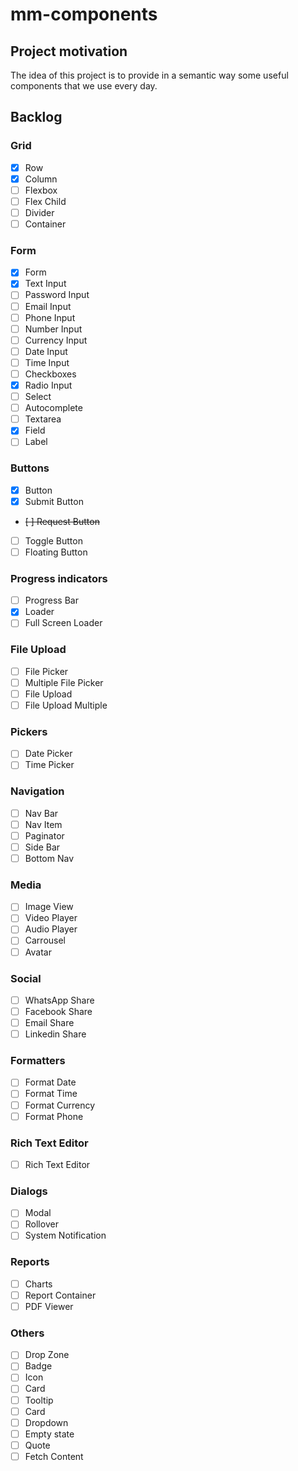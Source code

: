 # mm-components

## Project motivation

The idea of this project is to provide in a semantic way some useful components that we use every day.

## Backlog

### Grid
- [x] Row
- [x] Column
- [ ] Flexbox
- [ ] Flex Child
- [ ] Divider
- [ ] Container

### Form
- [x] Form
- [x] Text Input
- [ ] Password Input
- [ ] Email Input
- [ ] Phone Input
- [ ] Number Input
- [ ] Currency Input
- [ ] Date Input
- [ ] Time Input
- [ ] Checkboxes
- [x] Radio Input
- [ ] Select
- [ ] Autocomplete
- [ ] Textarea
- [x] Field
- [ ] Label

### Buttons
- [x] Button
- [x] Submit Button
- ~~[ ] Request Button~~
- [ ] Toggle Button
- [ ] Floating Button

### Progress indicators
- [ ] Progress Bar
- [x] Loader
- [ ] Full Screen Loader

### File Upload
- [ ] File Picker
- [ ] Multiple File Picker
- [ ] File Upload
- [ ] File Upload Multiple

### Pickers
- [ ] Date Picker
- [ ] Time Picker

### Navigation
- [ ] Nav Bar
- [ ] Nav Item
- [ ] Paginator
- [ ] Side Bar
- [ ] Bottom Nav

### Media
- [ ] Image View
- [ ] Video Player
- [ ] Audio Player
- [ ] Carrousel
- [ ] Avatar

### Social
- [ ] WhatsApp Share
- [ ] Facebook Share
- [ ] Email Share
- [ ] Linkedin Share

### Formatters
- [ ] Format Date
- [ ] Format Time
- [ ] Format Currency
- [ ] Format Phone

### Rich Text Editor
- [ ] Rich Text Editor

### Dialogs
- [ ] Modal
- [ ] Rollover
- [ ] System Notification

### Reports
- [ ] Charts
- [ ] Report Container
- [ ] PDF Viewer

### Others
- [ ] Drop Zone
- [ ] Badge
- [ ] Icon
- [ ] Card
- [ ] Tooltip
- [ ] Card
- [ ] Dropdown
- [ ] Empty state
- [ ] Quote
- [ ] Fetch Content
